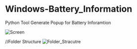 # Windows-Battery_Information
Python Tool Generate Popup for Battery Inforamtion

![Screen](https://user-images.githubusercontent.com/18190054/71769417-5681e100-2f21-11ea-9b9d-bc47c6ba93b1.png)


//Folder Structure
![Folder_Stracutre](https://user-images.githubusercontent.com/18190054/71769420-58e43b00-2f21-11ea-8da5-cf36dc387e8e.png)
